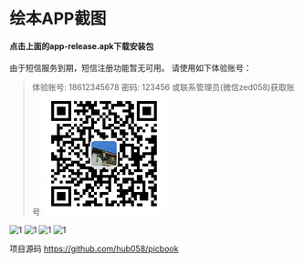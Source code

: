 # 绘本APP截图
#### 点击上面的app-release.apk下载安装包
由于短信服务到期，短信注册功能暂无可用。
请使用如下体验账号：
> 体验账号: 18612345678 密码: 123456
> 或联系管理员(微信zed058)获取账号
![qrcode](/screenshot/qrcode-s.jpg)


![1](/screenshot/01.jpg)
![1](/screenshot/02.jpg)
![1](/screenshot/03.jpg)
![1](/screenshot/04.jpg)

项目源码
https://github.com/hub058/picbook
